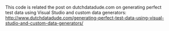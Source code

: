 This code is related the post on dutchdatadude.com on generating perfect test data using Visual Studio and custom data generators: http://www.dutchdatadude.com/generating-perfect-test-data-using-visual-studio-and-custom-data-generators/
